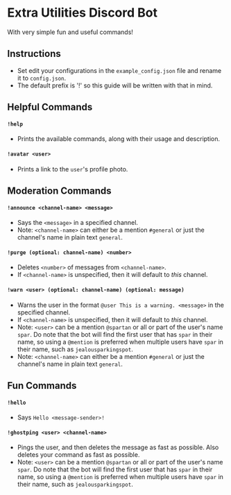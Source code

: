# Extra Utilities Discord Bot
With very simple fun and useful commands!

## Instructions
* Set edit your configurations in the `example_config.json` file and rename it to `config.json`.
* The default prefix is '!' so this guide will be written with that in mind.

## Helpful Commands

#### `!help`
* Prints the available commands, along with their usage and description.

#### `!avatar <user>`
* Prints a link to the `user`'s profile photo. 

## Moderation Commands

#### `!announce <channel-name> <message>`
* Says the `<message>` in a specified channel.
* Note: `<channel-name>` can either be a mention `#general` or just the channel's name in plain text `general`.

#### `!purge (optional: channel-name) <number>`
* Deletes `<number>` of messages from `<channel-name>`.
* If `<channel-name>` is unspecified, then it will default to *this* channel.

#### `!warn <user> (optional: channel-name) (optional: message)`
* Warns the user in the format `@user This is a warning. <message>` in the specified channel.
* If `<channel-name>` is unspecified, then it will default to *this* channel.
* Note: `<user>` can be a mention `@spartan` or all or part of the user's name `spar`. Do note that the bot will find the first user that has `spar` in their name, so using a `@mention` is preferred when multiple users have `spar` in their name, such as `jealousparkingspot`.
* Note: `<channel-name>` can either be a mention `#general` or just the channel's name in plain text `general`.

## Fun Commands

#### `!hello`
* Says `Hello <message-sender>!`

#### `!ghostping <user> <channel-name>`
* Pings the user, and then deletes the message as fast as possible. Also deletes your command as fast as possible.
* Note: `<user>` can be a mention `@spartan` or all or part of the user's name `spar`. Do note that the bot will find the first user that has `spar` in their name, so using a `@mention` is preferred when multiple users have `spar` in their name, such as `jealousparkingspot`.
